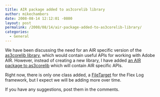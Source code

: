 ```yaml
---
title: AIR package added to as3corelib library
author: mikechambers
date: 2008-08-14 12:12:01 -0800
layout: post
permalink: /2008/08/14/air-package-added-to-as3corelib-library/
categories:
  - General
---
```



We have been discussing the need for an AIR specific version of the [as3corelib library][1], which would contain useful APIs for working with Adobe AIR. However, instead of creating a new library, I have added [an AIR package to as3corelib][2] which will contain AIR specific APIs.

Right now, there is only one class added, a [FileTarget][3] for the Flex Log framework, but I expect we will be adding more over time. 

If you have any suggestions, post them in the comments.

 [1]: http://code.google.com/p/as3corelib/
 [2]: http://code.google.com/p/as3corelib/source/browse/#svn/trunk/src/com/adobe/air
 [3]: http://code.google.com/p/as3corelib/source/browse/trunk/src/com/adobe/air/logging/FileTarget.as